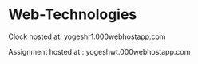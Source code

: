 # Web-Technologies

Clock hosted at: yogeshr1.000webhostapp.com

Assignment hosted at : yogeshwt.000webhostapp.com
